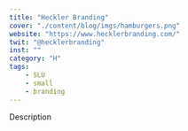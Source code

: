 ```yaml
---
title: "Heckler Branding"
cover: "./content/blog/imgs/hamburgers.png"
website: "https://www.hecklerbranding.com/"
twit: "@hecklerbranding"
inst: ""
category: "H"
tags:
    - SLU
    - small
    - branding
---
```


Description
